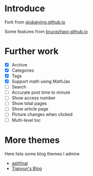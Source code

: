 # Introduce

Fork from [qiubaiying.github.io](https://github.com/qiubaiying/qiubaiying.github.io)

Some features from [brucezhaor.github.io](https://github.com/BruceZhaoR/brucezhaor.github.io)

# Further work

- [x] Archive
- [x] Categories
- [x] Tags
- [x] Support math using MathJax
- [ ] Search
- [ ] Accurate post time to minute
- [ ] Show access number
- [ ] Show total pages
- [ ] Show article page
- [ ] Picture changes when clicked
- [ ] Multi-level toc

# More themes

Here lists some blog themes I admire

- [ashfinal](https://macplay.github.io/)
- [Tianyun's Blog](https://doowzs.com/blog/)

